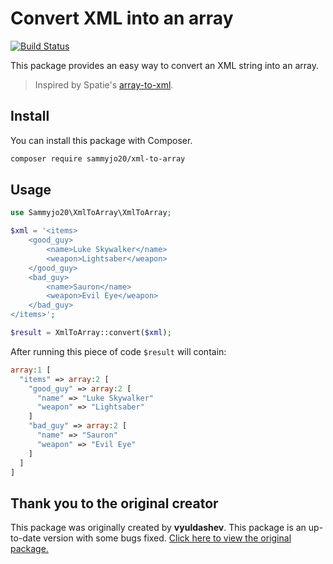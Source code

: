 # Convert XML into an array

[![Build Status](https://github.com/sammyjo20/xml-to-array/workflows/tests/badge.svg)](https://github.com/sammyjo20/xml-to-array/actions)

This package provides an easy way to convert an XML string into an array.

> Inspired by Spatie's [array-to-xml](https://github.com/spatie/array-to-xml).

## Install

You can install this package with Composer.

``` bash
composer require sammyjo20/xml-to-array
```

## Usage

```php
use Sammyjo20\XmlToArray\XmlToArray;

$xml = '<items>
    <good_guy>
        <name>Luke Skywalker</name>
        <weapon>Lightsaber</weapon>
    </good_guy>
    <bad_guy>
        <name>Sauron</name>
        <weapon>Evil Eye</weapon>
    </bad_guy>
</items>';

$result = XmlToArray::convert($xml);
```
After running this piece of code `$result` will contain:

```php
array:1 [
  "items" => array:2 [
    "good_guy" => array:2 [
      "name" => "Luke Skywalker"
      "weapon" => "Lightsaber"
    ]
    "bad_guy" => array:2 [
      "name" => "Sauron"
      "weapon" => "Evil Eye"
    ]
  ]
]
```

## Thank you to the original creator

This package was originally created by **vyuldashev**. This package is an up-to-date version with some bugs fixed. [Click here to view the original package.](https://github.com/vyuldashev/xml-to-array)
